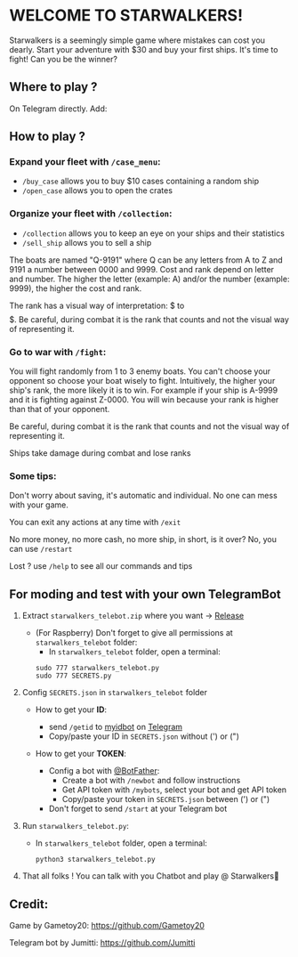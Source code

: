 # WELCOME TO STARWALKERS!
Starwalkers is a seemingly simple game where mistakes can cost you dearly. Start your adventure with $30 and buy your first ships. It's time to fight! Can you be the winner?

## Where to play ?
On Telegram directly. Add:

## How to play ?
### Expand your fleet with ``/case_menu``:
  - ``/buy_case`` allows you to buy $10 cases containing a random ship
  - ``/open_case`` allows you to open the crates

### Organize your fleet with ``/collection``:
   - ``/collection`` allows you to keep an eye on your ships and their statistics
   - ``/sell_ship`` allows you to sell a ship

The boats are named "Q-9191" where Q can be any letters from A to Z and 9191 a number between 0000 and 9999.
Cost and rank depend on letter and number. The higher the letter (example: A) and/or the number (example: 9999), the higher the cost and rank.

The rank has a visual way of interpretation: $ to $$$$$.
Be careful, during combat it is the rank that counts and not the visual way of representing it.

### Go to war with ``/fight``:
You will fight randomly from 1 to 3 enemy boats. You can't choose your opponent so choose your boat wisely to fight.
Intuitively, the higher your ship's rank, the more likely it is to win. For example if your ship is A-9999 and it is fighting against Z-0000. You will win because your rank is higher than that of your opponent.

Be careful, during combat it is the rank that counts and not the visual way of representing it.

Ships take damage during combat and lose ranks

### Some tips:
Don't worry about saving, it's automatic and individual. No one can mess with your game.

You can exit any actions at any time with ``/exit``

No more money, no more cash, no more ship, in short, is it over? No, you can use ``/restart``

Lost ? use ``/help`` to see all our commands and tips

## For moding and test with your own TelegramBot 
1. Extract ```starwalkers_telebot.zip``` where you want → [Release]()
   - (For Raspberry) Don't forget to give all permissions at ```starwalkers_telebot``` folder:
     - In ```starwalkers_telebot``` folder, open a terminal:
     ```
     sudo 777 starwalkers_telebot.py
     sudo 777 SECRETS.py
     ```
2. Config ```SECRETS.json``` in ```starwalkers_telebot``` folder

   - How to get your **ID**:
     - send ```/getid``` to [myidbot](https://telegram.me/myidbot) on [Telegram](https://web.telegram.org/k/)
     - Copy/paste your ID in ```SECRETS.json``` without (') or (")
   
   - How to get your **TOKEN**:
     - Config a bot with [@BotFather](https://telegram.me/BotFather):
       - Create a bot with ```/newbot``` and follow instructions
       - Get API token with ```/mybots```, select your bot and get API token
       - Copy/paste your token in ```SECRETS.json``` between (') or (")
     - Don't forget to send ```/start``` at your Telegram bot
3. Run ```starwalkers_telebot.py```:
   - In ```starwalkers_telebot``` folder, open a terminal:
     ```
     python3 starwalkers_telebot.py
     ```
4. That all folks ! You can talk with you Chatbot and play @ Starwalkers🎉

## Credit:
Game by Gametoy20: https://github.com/Gametoy20

Telegram bot by Jumitti: https://github.com/Jumitti
